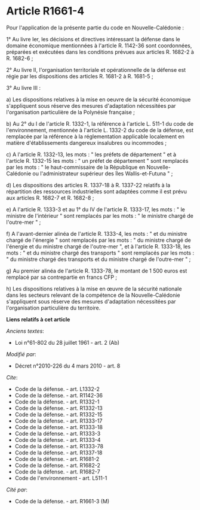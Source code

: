 # Article R1661-4

Pour l'application de la présente partie du code en Nouvelle-Calédonie : 

1° Au livre Ier, les décisions et directives intéressant la défense dans le domaine économique mentionnées à l'article R.
1142-36 sont coordonnées, préparées et exécutées dans les conditions prévues aux articles R. 1682-2 à R. 1682-6 ; 

2° Au livre II, l'organisation territoriale et opérationnelle de la défense est régie par les dispositions des articles R.
1681-2 à R. 1681-5 ; 

3° Au livre III : 

a) Les dispositions relatives à la mise en oeuvre de la sécurité économique s'appliquent sous réserve des mesures
d'adaptation nécessitées par l'organisation particulière de la Polynésie française ; 

b) Au 2° du I de l'article R. 1332-1, la référence à l'article L. 511-1 du code de l'environnement, mentionnée à l'article L.
1332-2 du code de la défense, est remplacée par la référence à la réglementation applicable localement en matière
d'établissements dangereux insalubres ou incommodes ; 

c) A l'article R. 1332-13, les mots : " les préfets de département " et à l'article R. 1332-15 les mots : " un préfet de
département " sont remplacés par les mots : " le haut-commissaire de la République en Nouvelle-Calédonie ou l'administrateur
supérieur des îles Wallis-et-Futuna " ; 

d) Les dispositions des articles R. 1337-18 à R. 1337-22 relatifs à la répartition des ressources industrielles sont adaptées
comme il est prévu aux articles R. 1682-7 et R. 1682-8 ; 

e) A l'article R. 1333-3 et au 1° du IV de l'article R. 1333-17, les mots : " le ministre de l'intérieur " sont remplacés par
les mots : " le ministre chargé de l'outre-mer " ; 

f) A l'avant-dernier alinéa de l'article R. 1333-4, les mots : " et du ministre chargé de l'énergie " sont remplacés par les
mots : " du ministre chargé de l'énergie et du ministre chargé de l'outre-mer ", et à l'article R. 1333-18, les mots : " et
du ministre chargé des transports " sont remplacés par les mots : " du ministre chargé des transports et du ministre chargé
de l'outre-mer " ; 

g) Au premier alinéa de l'article R. 1333-78, le montant de 1 500 euros est remplacé par sa contrepartie en francs CFP ; 

h) Les dispositions relatives à la mise en œuvre de la sécurité nationale dans les secteurs relevant de la compétence de la
Nouvelle-Calédonie s'appliquent sous réserve des mesures d'adaptation nécessitées par l'organisation particulière du
territoire.

**Liens relatifs à cet article**

_Anciens textes_:

  - Loi n°61-802 du 28 juillet 1961 - art. 2 (Ab)

_Modifié par_:

  - Décret n°2010-226 du 4 mars 2010 - art. 8

_Cite_:

  - Code de la défense. - art. L1332-2
  - Code de la défense. - art. R1142-36
  - Code de la défense. - art. R1332-1
  - Code de la défense. - art. R1332-13
  - Code de la défense. - art. R1332-15
  - Code de la défense. - art. R1333-17
  - Code de la défense. - art. R1333-18
  - Code de la défense. - art. R1333-3
  - Code de la défense. - art. R1333-4
  - Code de la défense. - art. R1333-78
  - Code de la défense. - art. R1337-18
  - Code de la défense. - art. R1681-2
  - Code de la défense. - art. R1682-2
  - Code de la défense. - art. R1682-7
  - Code de l'environnement - art. L511-1

_Cité par_:

  - Code de la défense. - art. R1661-3 (M)
